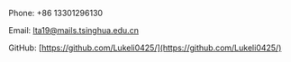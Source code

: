 <!-- ## Welcome to TIANAO LI's Homepage -->

Phone: +86 13301296130

Email: lta19@mails.tsinghua.edu.cn

GitHub: [https://github.com/Lukeli0425/](https://github.com/Lukeli0425/)



